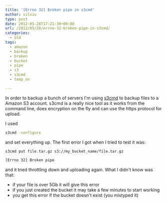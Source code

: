 ```yaml
---
title: '[Errno 32] Broken pipe in s3cmd'
author: silviu
type: post
date: 2012-05-28T17:21:30+00:00
url: /2012/05/28/errno-32-broken-pipe-in-s3cmd/
categories:
  - old
tags:
  - amazon
  - backup
  - broken
  - bucket
  - pipe
  - s3
  - s3cmd
  - temp_on

---
```

In order to backup a bunch of servers I'm using [s3cmd](http://s3tools.org/s3cmd) to backup files to a Amazon S3 account. s3cmd is a really nice tool as it works from the command line, does encryption on the fly and can use the https protocol for upload.

I used  

```bash
s3cmd -configure
``` 

and set everything up. The first error I got when I tried to test it was:

`s3cmd put file.tar.gz s3://my_bucket_name/file.tar.gz`

```bash
[Errno 32] Broken pipe
```
and it tried throttling down and uploading again. What I didn't know was that:

* if your file is over 5Gb it will give this error
* if you just created the bucket it may take a few minutes to start working
* you get this error if the bucket doesn't exist (you mistyped it)
